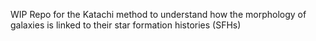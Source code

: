 WIP Repo for the Katachi method to understand how the morphology of galaxies is linked to their star formation histories (SFHs)
